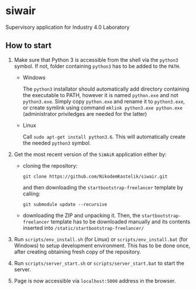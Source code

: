 # siwair
Supervisory application for Industry 4.0 Laboratory

## How to start

1. Make sure that Python 3 is accessible from the shell via the ```python3``` symbol. If not, folder containing ```python3``` has to be added to the ```PATH```.

    * Windows

        The ```python3``` installator should automatically add directory containing the executable to PATH, however it is named ```python.exe``` and not ```python3.exe```.
        Simply copy ```python.exe``` and rename it to ```python3.exe```, or create symlink using command ```mklink python3.exe python.exe``` (administrator priviledges are needed for the latter)

    * Linux

        Call ```sudo apt-get install python3.6```. This will automatically create the needed ```python3``` symbol.

1. Get the most recent version of the ```SiWAiR``` application either by:

    * cloning the repository:

        ```git clone https://github.com/NikodemKastelik/siwair.git```

        and then downloading the ```startbootstrap-freelancer``` template by calling:

        ```git submodule update --recursive```

    * downloading the ZIP and unpacking it. Then, the ```startbootstrap-freelancer``` template has to be downloaded manually and its contents inserted into ```/static/startbootstrap-freelancer/```

1. Run ```scripts/env_install.sh``` (for Linux) or ```scripts/env_install.bat``` (for Windows) to setup development environment. This has to be done once, after creating obtaining fresh copy of the repository.

1. Run ```scripts/server_start.sh``` or ```scripts/server_start.bat``` to start the server.

1. Page is now accessible via ```localhost:5000``` address in the browser.
